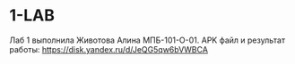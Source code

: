 # 1-LAB
Лаб 1 выполнила Животова Алина МПБ-101-О-01. APK файл и результат работы: https://disk.yandex.ru/d/JeQG5qw6bVWBCA
